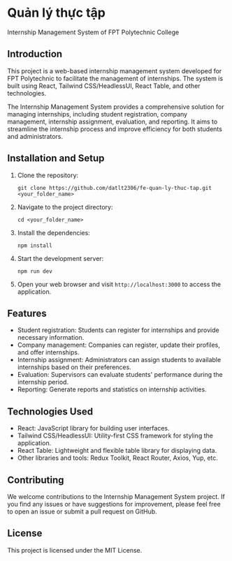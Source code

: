 # Quản lý thực tập

Internship Management System of FPT Polytechnic College

## Introduction

This project is a web-based internship management system developed for FPT Polytechnic to facilitate the management of internships. The system is built using React, Tailwind CSS/HeadlessUI, React Table, and other technologies.

The Internship Management System provides a comprehensive solution for managing internships, including student registration, company management, internship assignment, evaluation, and reporting. It aims to streamline the internship process and improve efficiency for both students and administrators.

## Installation and Setup

1. Clone the repository:

   ```
   git clone https://github.com/datlt2306/fe-quan-ly-thuc-tap.git <your_folder_name>
   ```

2. Navigate to the project directory:

   ```
   cd <your_folder_name>
   ```

3. Install the dependencies:

   ```
   npm install
   ```

4. Start the development server:

   ```
   npm run dev
   ```

5. Open your web browser and visit `http://localhost:3000` to access the application.

## Features

-  Student registration: Students can register for internships and provide necessary information.
-  Company management: Companies can register, update their profiles, and offer internships.
-  Internship assignment: Administrators can assign students to available internships based on their preferences.
-  Evaluation: Supervisors can evaluate students' performance during the internship period.
-  Reporting: Generate reports and statistics on internship activities.

## Technologies Used

-  React: JavaScript library for building user interfaces.
-  Tailwind CSS/HeadlessUI: Utility-first CSS framework for styling the application.
-  React Table: Lightweight and flexible table library for displaying data.
-  Other libraries and tools: Redux Toolkit, React Router, Axios, Yup, etc.

## Contributing

We welcome contributions to the Internship Management System project. If you find any issues or have suggestions for improvement, please feel free to open an issue or submit a pull request on GitHub.

## License

This project is licensed under the MIT License.
